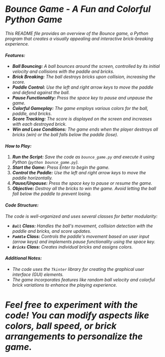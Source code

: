 # *Bounce Game - A Fun and Colorful Python Game*

*This README file provides an overview of the Bounce game, a Python program that creates a visually appealing and interactive brick-breaking experience.*

#### ***Features:***

* ***Ball Bouncing:** A ball bounces around the screen, controlled by its initial velocity and collisions with the paddle and bricks.*
* ***Brick Breaking:** The ball destroys bricks upon collision, increasing the score.*
* ***Paddle Control:** Use the left and right arrow keys to move the paddle and defend against the ball.*
* ***Pause Functionality:** Press the space key to pause and unpause the game.*
* ***Colorful Gameplay:** The game employs various colors for the ball, paddle, and bricks.*
* ***Score Tracking:** The score is displayed on the screen and increases with each destroyed brick.*
* ***Win and Lose Conditions:** The game ends when the player destroys all bricks (win) or the ball falls below the paddle (lose).*

#### ***How to Play:***

1. ***Run the Script:** Save the code as `bounce_game.py` and execute it using Python (`python bounce_game.py`).*
2. ***Start the Game:** Press Enter to begin the game.*
3. ***Control the Paddle:** Use the left and right arrow keys to move the paddle horizontally.*
4. ***Pause/Unpause:** Press the space key to pause or resume the game.*
5. ***Objective:** Destroy all the bricks to win the game. Avoid letting the ball fall below the paddle to prevent losing.*

#### ***Code Structure:***

*The code is well-organized and uses several classes for better modularity:*

* ***`Ball` Class:** Handles the ball's movement, collision detection with the paddle and bricks, and score updates.*
* ***`Paddle` Class:** Controls the paddle's movement based on user input (arrow keys) and implements pause functionality using the space key.*
* ***`Bricks` Class:** Creates individual bricks and assigns colors.*

#### ***Additional Notes:***

* *The code uses the `Tkinter` library for creating the graphical user interface (GUI) elements.*
* *The game incorporates features like random ball velocity and colorful brick variations to enhance the playing experience.*

# ***Feel free to experiment with the code!** You can modify aspects like colors, ball speed, or brick arrangements to personalize the game.*
